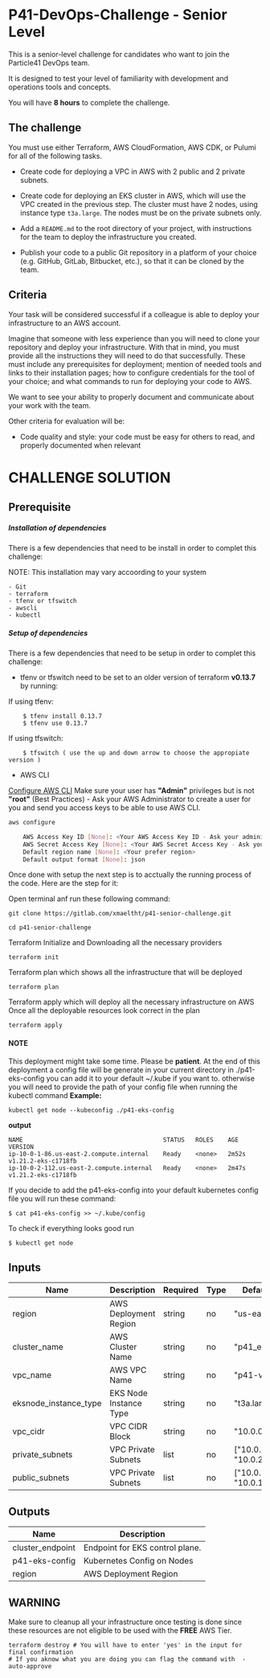 # P41-DevOps-Challenge  -   Senior Level


This is a senior-level challenge for candidates who want to join the Particle41 DevOps team.

It is designed to test your level of familiarity with development and operations tools and concepts.

You will have **8 hours** to complete the challenge.


## The challenge

You must use either Terraform, AWS CloudFormation, AWS CDK, or Pulumi for all of the following tasks.

- Create code for deploying a VPC in AWS with 2 public and 2 private subnets.

- Create code for deploying an EKS cluster in AWS, which will use the VPC created in the previous step. The cluster must have 2 nodes, using instance type `t3a.large`. The nodes must be on the private subnets only.

- Add a `README.md` to the root directory of your project, with instructions for the team to deploy the infrastructure you created.

- Publish your code to a public Git repository in a platform of your choice (e.g. GitHub, GitLab, Bitbucket, etc.), so that it can be cloned by the team.


## Criteria


Your task will be considered successful if a colleague is able to deploy your infrastructure to an AWS account.

Imagine that someone with less experience than you will need to clone your repository and deploy your infrastructure. With that in mind, you must provide all the instructions they will need to do that successfully. These must include any prerequisites for deployment; mention of needed tools and links to their installation pages; how to configure credentials for the tool of your choice; and what commands to run for deploying your code to AWS.

We want to see your ability to properly document and communicate about your work with the team.

Other criteria for evaluation will be:

- Code quality and style: your code must be easy for others to read, and properly documented when relevant


# CHALLENGE SOLUTION

## Prerequisite 

##### Installation of dependencies

There is a few dependencies that need to be install in order to complet this challenge:

NOTE: This installation may vary accoording to your system

    - Git
    - terraform
    - tfenv or tfswitch
    - awscli
    - kubectl

##### Setup of dependencies

There is a few dependencies that need to be setup in order to complet this challenge:

* tfenv or tfswitch need to be set to an older version of terraform **v0.13.7** by running:

If using tfenv:
```shell
    $ tfenv install 0.13.7 
    $ tfenv use 0.13.7
```
If using tfswitch:
```shell
    $ tfswitch ( use the up and down arrow to choose the appropiate version )
```
* AWS CLI

[Configure AWS CLI](https://docs.aws.amazon.com/cli/latest/userguide/cli-configure-quickstart.html)
Make sure your user has **"Admin"** privileges but is not **"root"** (Best Practices) - Ask your AWS Administrator to create a user for you and send you access keys to be able to use AWS CLI. 

```sh
aws configure

    AWS Access Key ID [None]: <Your AWS Access Key ID - Ask your administrator>
    AWS Secret Access Key [None]: <Your AWS Secret Access Key - Ask your administrator>
    Default region name [None]: <Your prefer region>
    Default output format [None]: json
```

Once done with setup the next step is to acctually the running process of the code.
Here are the step for it:

Open terminal anf run these following command: 

    git clone https://gitlab.com/xmaeltht/p41-senior-challenge.git

    cd p41-senior-challenge

Terraform Initialize and Downloading all the necessary providers
    
    terraform init

Terraform plan which shows all the infrastructure that will be deployed
    
    terraform plan 

Terraform apply which will deploy all the necessary infrastructure on AWS
Once all the deployable resources look correct in the plan 

    terraform apply 

#### **NOTE** 
This deployment might take some time. Please be **patient**.
At the end of this deployment a config file will be generate in your current directory in ./p41-eks-config you can add it to your default ~/.kube if you want to. otherwise you will need to provide the path of your config file when running the kubectl command
**Example:**    

    kubectl get node --kubeconfig ./p41-eks-config

**output** 
```
NAME                                       STATUS   ROLES    AGE     VERSION
ip-10-0-1-86.us-east-2.compute.internal    Ready    <none>   2m52s   v1.21.2-eks-c1718fb
ip-10-0-2-112.us-east-2.compute.internal   Ready    <none>   2m47s   v1.21.2-eks-c1718fb
```
If you decide to add the p41-eks-config into your default kubernetes config file you will run these command:

    $ cat p41-eks-config >> ~/.kube/config
To check if everything looks good run

    $ kubectl get node 


## Inputs

| Name | Description | Required | Type | Default Value |
|------|-------------|----------|------|---------------|
| region | AWS Deployment Region | string | no | "us-east-2" |
| cluster_name | AWS Cluster Name | string | no | "p41_eks_cluster" |
| vpc_name | AWS VPC Name | string | no | "p41-vpc-eks" |
| eksnode_instance_type | EKS Node Instance Type | string | no | "t3a.large" |
| vpc_cidr | VPC CIDR Block  | string | no | "10.0.0.0/16" |
| private_subnets | VPC Private Subnets | list | no | ["10.0.1.0/24", "10.0.2.0/24"] |
| public_subnets | VPC Private Subnets | list | no | ["10.0.100.0/24", "10.0.101.0/24"] |



## Outputs

| Name | Description |
|------|-------------|
| cluster_endpoint | Endpoint for EKS control plane. |
| p41-eks-config| Kubernetes Config on Nodes |
| region | AWS Deployment Region |


## WARNING ##

Make sure to cleanup all your infrastructure once testing is done since these resources are not eligible to be used with the **FREE** AWS Tier. 

```shell
terraform destroy # You will have to enter 'yes' in the input for final confirmation 
# If you aknow what you are doing you can flag the command with  -auto-approve
```